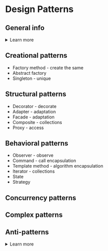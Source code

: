 # Design Patterns

## General info
<details>
<summary>Learn more</summary>

- [ ] [Паттерны ООП в метафорах](https://habr.com/ru/post/136766/)
- [ ] [Паттерны для новичков: MVC vs MVP vs MVVM](https://habr.com/ru/post/215605/)
- [ ] [Is Model-View-Controller dead on the front end?](https://www.freecodecamp.org/news/is-mvc-dead-for-the-frontend-35b4d1fe39ec/)
- [ ] [How to Use the Observable Pattern in JavaScript](https://webdevstudios.com/2019/02/19/observable-pattern-in-javascript/)
- [ ] [Observer паттерн в Javascript](https://monsterlessons.com/project/lessons/observer-pattern-v-javascript)
- [ ] [The Publish/Subscribe Pattern in JavaScript](https://jsmanifest.com/the-publish-subscribe-pattern-in-javascript/)
- [ ] [Publish/subscribe в Javascript](https://monsterlessons.com/project/lessons/publishsubscribe-v-javascript)
- [ ] [Observer vs Pub-Sub pattern](https://hackernoon.com/observer-vs-pub-sub-pattern-50d3b27f838c)
- [ ] [JavaScript Design Patterns](https://addyosmani.com/resources/essentialjsdesignpatterns/book/#designpatternsjavascript)

</details>

## Creational patterns
- Factory method - create the same
- Abstract factory
- Singleton - unique

## Structural patterns
- Decorator - decorate
- Adapter - adaptation
- Facade - adaptation
- Composite - collections
- Proxy - access

## Behavioral patterns
- Observer - observe
- Command - call encapsulation
- Template method - algorithm encapsulation
- Iterator - collections
- State
- Strategy

## Concurrency patterns

## Complex patterns

## Anti-patterns
<details>
<summary>Learn more</summary>

- [ ] [Что такое анти-паттерны?](https://habr.com/ru/post/59005/)

</details>